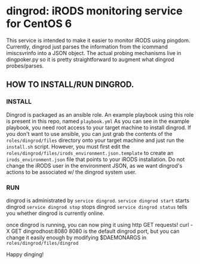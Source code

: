 # dingrod:  iRODS monitoring service for CentOS 6
This service is intended to make it easier to monitor iRODS using pingdom. 
Currently, dingrod just parses the information from the icommand imiscsvrinfo into a JSON object. 
The actual probing mechanisms live in dingpoker.py so it is pretty straightforward to augment what dingrod probes/parses. 

## HOW TO INSTALL/RUN DINGROD. 


### INSTALL
Dingrod is packaged as an ansible role. An example playbook using this role is present in this repo, named `playbook.yml`
As you can see in the example playbook, you need root access to your target machine to install dingrod. 
If you don't want to use ansible, you can just grab the contents of the `roles/dingrod/files` directory onto your target machine and  just run the `install.sh` script. 
 However, you must first edit the `roles/dingrod/files/irods_environment.json.template` to create an `irods_environment.json` file that points to your iRODS installation. 
Do not change the iRODS user in the environment JSON, as we want dingrod's actions to be associated w/ the dingrod system user. 

### RUN
dingrod is administrated by `service dingrod`. 
`service dingrod start` starts dingrod
`service dingrod stop`  stops  dingrod
`service dingrod status` tells you whether dingrod is currently online. 

once dingrod is running, you can now ping it using http GET requests! 
curl -X GET dingrodhost:8080
8080 is the default dingrod port, but you can change it easily enough by modifying $DAEMONARGS in `roles/dingrod/files/dingrod`

Happy dinging!
